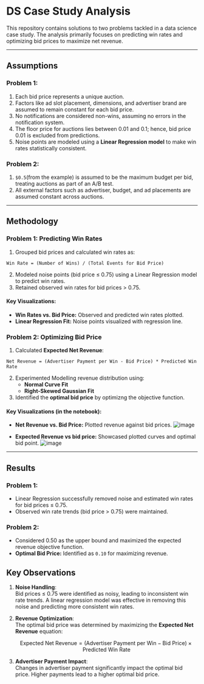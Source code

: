 # DS Case Study Analysis

This repository contains solutions to two problems tackled in a data science case study. The analysis primarily focuses on predicting win rates and optimizing bid prices to maximize net revenue.

---

## Assumptions

### Problem 1:
1. Each bid price represents a unique auction.
2. Factors like ad slot placement, dimensions, and advertiser brand are assumed to remain constant for each bid price.
3. No notifications are considered non-wins, assuming no errors in the notification system.
4. The floor price for auctions lies between 0.01 and 0.1; hence, bid price 0.01 is excluded from predictions.
5. Noise points are modeled using a **Linear Regression model** to make win rates statistically consistent.

### Problem 2:
1. `$0.5`(from the example) is assumed to be the maximum budget per bid, treating auctions as part of an A/B test.
2. All external factors such as advertiser, budget, and ad placements are assumed constant across auctions.

---

## Methodology

### Problem 1: Predicting Win Rates
1. Grouped bid prices and calculated win rates as:

`Win Rate = (Number of Wins) / (Total Events for Bid Price)`

2. Modeled noise points (bid price ≤ 0.75) using a Linear Regression model to predict win rates.
3. Retained observed win rates for bid prices > 0.75.

#### Key Visualizations:
- **Win Rates vs. Bid Price:** Observed and predicted win rates plotted.
- **Linear Regression Fit:** Noise points visualized with regression line.

### Problem 2: Optimizing Bid Price
1. Calculated **Expected Net Revenue**:

`Net Revenue = (Advertiser Payment per Win - Bid Price) * Predicted Win Rate`

2. Experimented Modelling revenue distribution using:
   - **Normal Curve Fit**
   - **Right-Skewed Gaussian Fit**
3. Identified the **optimal bid price** by optimizng the objective function.

#### Key Visualizations (in the notebook):
- **Net Revenue vs. Bid Price:** Plotted revenue against bid prices.
![image](https://github.com/user-attachments/assets/3ffd236f-7a77-4a30-a912-a701529627d6)

- **Expected Revenue vs bid price:** Showcased plotted curves and optimal bid point.
![image](https://github.com/user-attachments/assets/baf45e7c-ac9d-4d1a-870d-945bd0f22668)


---

## Results

### Problem 1:
- Linear Regression successfully removed noise and estimated win rates for bid prices ≤ 0.75.
- Observed win rate trends (bid price > 0.75) were maintained.

### Problem 2:
- Considered 0.50 as the upper bound and maximized the expected revenue objective function.
- **Optimal Bid Price:** Identified as `0.10` for maximizing revenue.

## Key Observations

1. **Noise Handling**:  
   Bid prices ≤ 0.75 were identified as noisy, leading to inconsistent win rate trends. A linear regression model was effective in removing this noise and predicting more consistent win rates.

2. **Revenue Optimization**:  
   The optimal bid price was determined by maximizing the **Expected Net Revenue** equation:

   $$\text{Expected Net Revenue} = (\text{Advertiser Payment per Win} - \text{Bid Price}) \times \text{Predicted Win Rate}$$

3. **Advertiser Payment Impact**:  
   Changes in advertiser payment significantly impact the optimal bid price. Higher payments lead to a higher optimal bid price.
